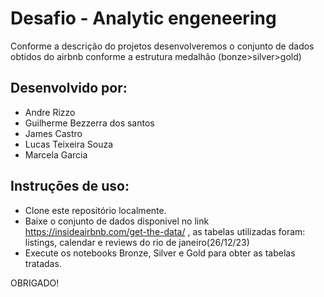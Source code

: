 # Desafio - Analytic engeneering
Conforme a descrição do projetos desenvolveremos o conjunto de dados obtidos do airbnb conforme a estrutura medalhão (bonze>silver>gold)

## Desenvolvido por:
* Andre Rizzo
* Guilherme Bezzerra dos santos
* James Castro
* Lucas Teixeira Souza
* Marcela Garcia
 
## Instruções de uso:

 - Clone este repositório localmente.
 - Baixe o conjunto de dados disponivel no link https://insideairbnb.com/get-the-data/ , as tabelas utilizadas foram: listings, calendar e reviews do rio de janeiro(26/12/23)
 - Execute os notebooks Bronze, Silver e Gold para obter as tabelas tratadas.




OBRIGADO!
